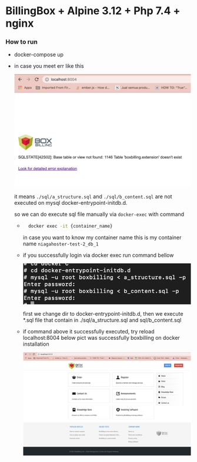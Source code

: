 # BillingBox + Alpine 3.12 + Php 7.4 + nginx

### How to run
* docker-compose up
* in case you meet err like this 
  <div align="center">
    <img src="./readme-img/1.png"/>
  </div>

  it means `./sql/a_structure.sql` and `./sql/b_content.sql` are not executed on mysql docker-entrypoint-initdb.d.

  so we can do execute sql file manually via `docker-exec` with command
    
    - ```bash 
        docker exec -it {container_name} 
        ``` 
        in case you want to know my container name this is my container name `niagahoster-test-2_db_1`
    - if you successfully login via docker exec run command bellow
    
        <div align="center">
            <img src="./readme-img/2.png"/>
        </div>

        first we change dir to docker-entrypoint-initdb.d, then we execute *.sql file that contain in ./sql/a_structure.sql and sql/b_content.sql
    - if command above it successfully executed, try reload localhost:8004 below pict was successfully boxbilling on docker installation
        <div align="center">
            <img src="./readme-img/3.png"/>
        </div>